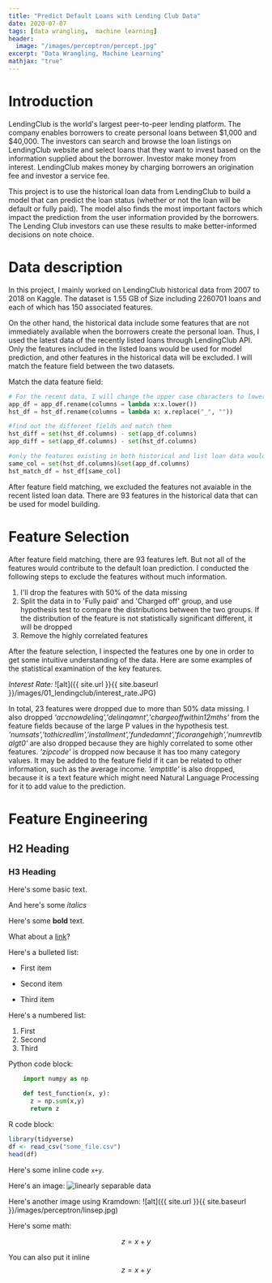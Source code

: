 ```yaml
---
title: "Predict Default Loans with Lending Club Data"
date: 2020-07-07
tags: [data wrangling,  machine learning]
header:
  image: "/images/perceptron/percept.jpg"
excerpt: "Data Wrangling, Machine Learning"
mathjax: "true"
---
```


# Introduction
LendingClub is the world's largest peer-to-peer lending platform. The company enables borrowers to create personal loans between $1,000 and $40,000. The investors can search and browse the loan listings on LendingClub website and select loans that they want to invest based on the information supplied about the borrower. Investor make money from interest. LendingClub makes money by charging borrowers an origination fee and investor a service fee.

This project is to use the historical loan data from LendingClub to build a model that can predict the loan status (whether or not the loan will be default or fully paid). The model also finds the most important factors which impact the prediction from the user information provided by the borrowers. The Lending Club investors can use these results to make better-informed decisions on note choice.

# Data description
In this project, I mainly worked on LendingClub historical data from 2007 to 2018 on Kaggle. The dataset is 1.55 GB of Size including 2260701 loans and each of which has 150 associated features.

On the other hand, the historical data include some features that are not immediately available when the borrowers create the personal loan. Thus, I used the latest data of the recently listed loans through LendingClub API. Only the features included in the listed loans would be used for model prediction, and other features in the historical data will be excluded. I will match the feature field between the two datasets.

Match the data feature field:
```python
# For the recent data, I will change the upper case characters to lower characters. For the historical data, I'll remove the underscore '_' from the feature names.
app_df = app_df.rename(columns = lambda x:x.lower())
hst_df = hst_df.rename(columns = lambda x: x.replace("_", ""))

#find out the different fields and match them
hst_diff = set(hst_df.columns) - set(app_df.columns)
app_diff = set(app_df.columns) - set(hst_df.columns)

#only the features existing in both historical and list loan data would be Used
same_col = set(hst_df.columns)&set(app_df.columns)
hst_match_df = hst_df[same_col]
```
After feature field matching, we excluded the features not avaiable in the recent listed loan data. There are 93 features in the historical data that can be used for model building.

# Feature Selection
After feature field matching, there are 93 features left. But not all of the features would contribute to the default loan prediction. I conducted the following steps to exclude the features without much information.
1. I'll drop the features with 50% of the data missing
2. Split the data in to 'Fully paid' and 'Charged off' group, and use hypothesis test to compare the distributions between the two groups. If the distribution of the feature is not statistically significant different, it will be dropped
3. Remove the highly correlated features

After the feature selection, I inspected the features one by one in order to get some intuitive understanding of the data. Here are some examples of the statistical examination of the key features.

*Interest Rate:*
![alt]({{ site.url }}{{ site.baseurl }}/images/01_lendingclub/interest_rate.JPG)

In total, 23 features were dropped due to more than 50% data missing. I also dropped *'accnowdelinq','delinqamnt','chargeoffwithin12mths'* from the feature fields because of the large P values in the hypothesis test. *'numsats','tothicredlim','installment','fundedamnt','ficorangehigh','numrevtlbalgt0'* are also dropped because they are highly correlated to some other features. *'zipcode'* is dropped now because it has too many category values. It may be added to the feature field if it can be related to other information, such as the average income. *'emptitle'* is also dropped, because it is a text feature which might need Natural Language Processing for it to add value to the prediction.

# Feature Engineering





## H2 Heading

### H3 Heading

Here's some basic text.

And here's some *italics*

Here's some **bold** text.

What about a [link](https://github.com/dataoptimal)?

Here's a bulleted list:
* First item
+ Second item
- Third item

Here's a numbered list:
1. First
2. Second
3. Third

Python code block:
```python
    import numpy as np

    def test_function(x, y):
      z = np.sum(x,y)
      return z
```

R code block:
```r
library(tidyverse)
df <- read_csv("some_file.csv")
head(df)
```

Here's some inline code `x+y`.

Here's an image:
<img src="{{ site.url }}{{ site.baseurl }}/images/perceptron/linsep.jpg" alt="linearly separable data">

Here's another image using Kramdown:
![alt]({{ site.url }}{{ site.baseurl }}/images/perceptron/linsep.jpg)

Here's some math:

$$z=x+y$$

You can also put it inline $$z=x+y$$
